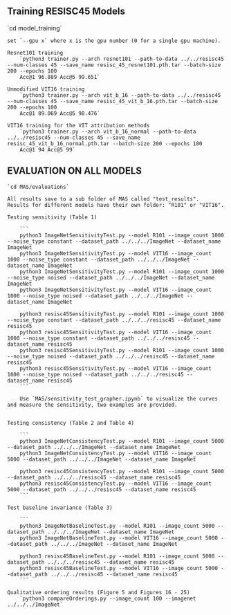 <h2>Training RESISC45 Models</h2>
    `cd model_training`

    set `--gpu x` where x is the gpu number (0 for a single gpu machine).

    Resnet101 training
        `python3 trainer.py --arch resnet101 --path-to-data ../../resisc45 --num-classes 45 --save_name resisc_45_resnet101.pth.tar --batch-size 200 --epochs 100
        Acc@1 96.889 Acc@5 99.651`

    Unmodified VIT16 training
        `python3 trainer.py --arch vit_b_16 --path-to-data ../../resisc45 --num-classes 45 --save_name resisc_45_vit_b_16.pth.tar --batch-size 200 --epochs 100
        Acc@1 89.069 Acc@5 98.476`

    VIT16 training for the VIT attribution methods
        `python3 trainer.py --arch vit_b_16_normal --path-to-data ../../resisc45 --num-classes 45 --save_name resisc_45_vit_b_16_normal.pth.tar --batch-size 200 --epochs 100
        Acc@1 94 Acc@5 99`

<h2>EVALUATION ON ALL MODELS</h2>

    `cd MAS/evaluations`

    All results save to a sub folder of MAS called "test_results". 
    Results for different models have their own folder: "R101" or "VIT16".

    Testing sensitivity (Table 1)

        ```
        python3 ImageNetSensitivityTest.py --model R101 --image_count 1000 --noise_type constant --dataset_path ../../../ImageNet --dataset_name ImageNet
        python3 ImageNetSensitivityTest.py --model VIT16 --image_count 1000 --noise_type constant --dataset_path ../../../ImageNet --dataset_name ImageNet
        python3 ImageNetSensitivityTest.py --model R101 --image_count 1000 --noise_type noised --dataset_path ../../../ImageNet --dataset_name ImageNet
        python3 ImageNetSensitivityTest.py --model VIT16 --image_count 1000 --noise_type noised --dataset_path ../../../ImageNet --dataset_name ImageNet

        python3 resisc45SensitivityTest.py --model R101 --image_count 1000 --noise_type constant --dataset_path ../../../resisc45 --dataset_name resisc45
        python3 resisc45SensitivityTest.py --model VIT16 --image_count 1000 --noise_type constant --dataset_path ../../../resisc45 --dataset_name resisc45
        python3 resisc45SensitivityTest.py --model R101 --image_count 1000 --noise_type noised --dataset_path ../../../resisc45 --dataset_name resisc45
        python3 resisc45SensitivityTest.py --model VIT16 --image_count 1000 --noise_type noised --dataset_path ../../../resisc45 --dataset_name resisc45
        ```

        Use `MAS/sensitivity_test_grapher.ipynb` to visualize the curves and measure the sensitivity, two examples are provided.


    Testing consistency (Table 2 and Table 4)

        ```
        python3 ImageNetConsistencyTest.py --model R101 --image_count 5000 --dataset_path ../../../ImageNet --dataset_name ImageNet
        python3 ImageNetConsistencyTest.py --model VIT16 --image_count 5000 --dataset_path ../../../ImageNet --dataset_name ImageNet

        python3 resisc45ConsistencyTest.py --model R101 --image_count 5000 --dataset_path ../../../resisc45 --dataset_name resisc45
        python3 resisc45ConsistencyTest.py --model VIT16 --image_count 5000 --dataset_path ../../../resisc45 --dataset_name resisc45
        ```

    Test baseline invariance (Table 3)

        ```
        python3 ImageNetBaselineTest.py --model R101 --image_count 5000 --dataset_path ../../../ImageNet --dataset_name ImageNet
        python3 ImageNetBaselineTest.py --model VIT16 --image_count 5000 --dataset_path ../../../ImageNet --dataset_name ImageNet

        python3 resisc45BaselineTest.py --model R101 --image_count 5000 --dataset_path ../../../resisc45 --dataset_name resisc45
        python3 resisc45BaselineTest.py --model VIT16 --image_count 5000 --dataset_path ../../../resisc45 --dataset_name resisc45
        ```

    Qualitative ordering results (Figure 5 and Figures 16 - 25)
        `python3 compareOrderings.py --image_count 100 --imagenet ../../../ImageNet`